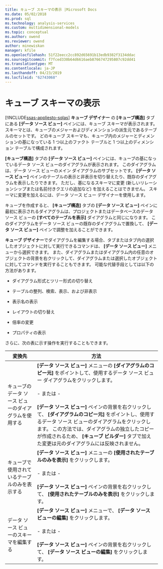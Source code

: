 ```yaml
---
title: キューブ スキーマの表示 |Microsoft Docs
ms.date: 05/02/2018
ms.prod: sql
ms.technology: analysis-services
ms.custom: multidimensional-models
ms.topic: conceptual
ms.author: owend
ms.reviewer: owend
author: minewiskan
manager: kfile
ms.openlocfilehash: 51f22eecc2cc892d65691b13edb9382f3134ddac
ms.sourcegitcommit: f7fced330b64d6616aeb8766747295807c92dd41
ms.translationtype: MT
ms.contentlocale: ja-JP
ms.lasthandoff: 04/23/2019
ms.locfileid: "62743068"
---
```

# <a name="view-the-cube-schema"></a>キューブ スキーマの表示
[!INCLUDE[ssas-appliesto-sqlas](../../includes/ssas-appliesto-sqlas.md)]
  **キューブ デザイナー** の **[キューブ構造]** タブにある **[データ ソース ビュー]** ペインには、キューブ スキーマが表示されます。 スキーマとは、キューブのメジャーおよびディメンションの派生元であるテーブルのセットです。 どのキューブ スキーマも、キューブ内のメジャーとディメンションの基になっている 1 つ以上のファクト テーブルと 1 つ以上のディメンション テーブルで構成されます。  
  
 **[キューブ構造]** タブの **[データ ソース ビュー]** ペインには、キューブの基になっているデータ ソース ビューのダイアグラムが表示されます。 このダイアグラムは、データ ソース ビューのメイン ダイアグラムのサブセットです。 **[データ ソース ビュー]** ペインのテーブルの表示と非表示を切り替えたり、既存のダイアグラムを表示したりできます。 ただし、基になるスキーマに変更 (新しいリレーションシップまたは名前付きクエリの追加など) を加えることはできません。 スキーマに変更を加えるには、データ ソース ビュー デザイナーを使用します。  
  
 キューブを作成すると、 **[キューブ構造]** タブの **[データ ソース ビュー]** ペインに最初に表示されるダイアグラムは、プロジェクトまたはデータベースのデータ ソース ビューの **[すべてのテーブルを表示]** ダイアグラムと同じになります。 このダイアグラムをデータ ソース ビューの既存のダイアグラムで置換して、 **[データ ソース ビュー]** ペインで調整を加えることができます。  
  
 **キューブ デザイナー**でダイアグラムを編集する場合、タブまたはタブ内の選択したオブジェクトに対して実行できるコマンドは、 **[データ ソース ビュー]** メニューから選択できます。 また、ダイアグラムまたはダイアグラム内の任意のオブジェクトの背景を右クリックして、ダイアグラムまたは選択したオブジェクトに対してコマンドを実行することもできます。 可能な代替手段としては以下の方法があります。  
  
-   ダイアグラム形式とツリー形式の切り替え  
  
-   テーブルの整列、検索、表示、および非表示  
  
-   表示名の表示  
  
-   レイアウトの切り替え  
  
-   倍率の変更  
  
-   プロパティの表示  
  
 さらに、次の表に示す操作を実行することもできます。  
  
|変換先|方法|  
|--------|-------------|  
|キューブのデータ ソース ビューのダイアグラムを使用する|**[データ ソース ビュー]** メニューの **[ダイアグラムのコピー元]** をポイントして、使用するデータ ソース ビュー ダイアグラムをクリックします。<br /><br /> - または -<br /><br /> **[データ ソース ビュー]** ペインの背景を右クリックして、 **[ダイアグラムのコピー元]** をポイントし、使用するデータ ソース ビューのダイアグラムをクリックします。 この方法では、ダイアグラムの独立したコピーが作成されるため、 **[キューブ ビルダー]** タブで加えた変更は元のダイアグラムには反映されません。|  
|キューブで使用されているテーブルのみを表示する|**[データ ソース ビュー]** メニューの **[使用されたテーブルのみを表示]** をクリックします。<br /><br /> - または -<br /><br /> **[データ ソース ビュー]** ペインの背景を右クリックして、 **[使用されたテーブルのみを表示]** をクリックします。|  
|データ ソース ビューのスキーマを編集する|**[データ ソース ビュー]** メニューで、 **[データ ソース ビューの編集]** をクリックします。<br /><br /> - または -<br /><br /> **[データ ソース ビュー]** ペインの背景を右クリックして、 **[データ ソース ビューの編集]** をクリックします。|  
  
  

